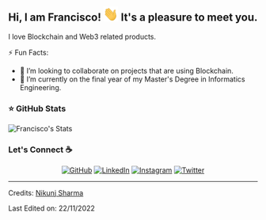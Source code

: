 
## Hi, I am Francisco! <img src="https://raw.githubusercontent.com/ABSphreak/ABSphreak/master/gifs/Hi.gif" width="30px"> It's a pleasure to meet you.

I love Blockchain and Web3 related products.

⚡ Fun Facts:
- 👯 I’m looking to collaborate on projects that are using Blockchain.
- 🌱 I’m currently on the final year of my Master's Degree in Informatics Engineering.

 ### ⭐ GitHub Stats

 <p> 
    <img src="https://github-readme-stats.vercel.app/api?username=carreiradotdev&count_private=true&show_icons=true&theme=default&line" alt="Francisco's Stats" width="420"/> 
 </p>

### Let's Connect :coffee:
<p align="center">
	<a href="https://github.com/carreiradotdev"><img src="https://img.icons8.com/bubbles/50/000000/github.png" alt="GitHub"/></a>
	<a href="https://www.linkedin.com/in/carreiradotdev/"><img src="https://img.icons8.com/bubbles/50/000000/linkedin.png" alt="LinkedIn"/></a>
	<a href="https://www.instagram.com/welearnedtotalk/"><img src="https://img.icons8.com/bubbles/50/000000/instagram.png" alt="Instagram"/></a>
	<a href="https://twitter.com/welearnedtotalk"><img src="https://img.icons8.com/bubbles/50/000000/twitter-circled.png" alt="Twitter"/></a>
</p>

-----
Credits: [Nikunj Sharma](https://github.com/nouveau-riche)

Last Edited on: 22/11/2022
